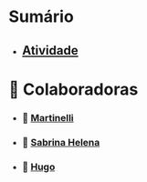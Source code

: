 # Sumário 

- ## [Atividade](./StatusCode/)


# 👥 Colaboradoras
- ### 🔗 [Martinelli](https://github.com/martinelli105)
- ### 🔗 [Sabrina Helena](https://github.com/sabrinahelena)
- ### 🔗 [Hugo](https://github.com/Hugogdiniz)